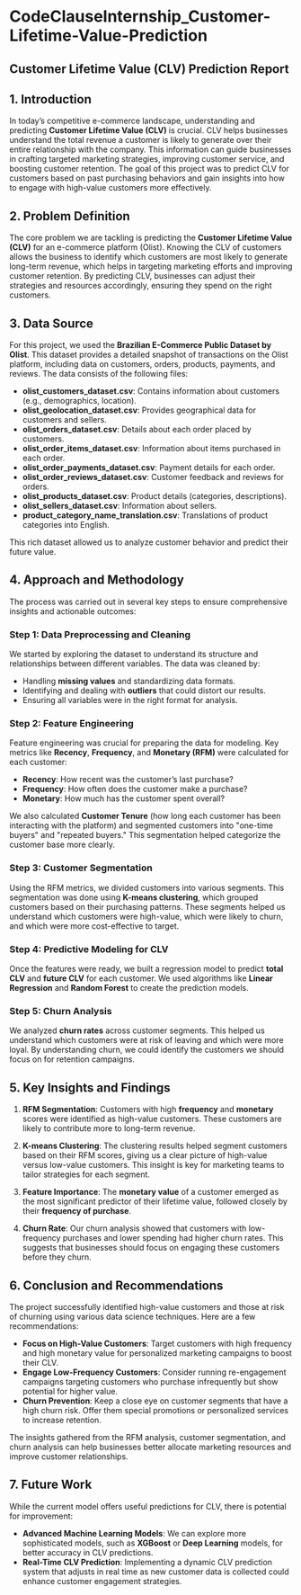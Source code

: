 # CodeClauseInternship_Customer-Lifetime-Value-Prediction

## Customer Lifetime Value (CLV) Prediction Report

## 1. Introduction

In today’s competitive e-commerce landscape, understanding and predicting **Customer Lifetime Value (CLV)** is crucial. CLV helps businesses understand the total revenue a customer is likely to generate over their entire relationship with the company. This information can guide businesses in crafting targeted marketing strategies, improving customer service, and boosting customer retention. The goal of this project was to predict CLV for customers based on past purchasing behaviors and gain insights into how to engage with high-value customers more effectively.

## 2. Problem Definition

The core problem we are tackling is predicting the **Customer Lifetime Value (CLV)** for an e-commerce platform (Olist). Knowing the CLV of customers allows the business to identify which customers are most likely to generate long-term revenue, which helps in targeting marketing efforts and improving customer retention. By predicting CLV, businesses can adjust their strategies and resources accordingly, ensuring they spend on the right customers.

## 3. Data Source

For this project, we used the **Brazilian E-Commerce Public Dataset by Olist**. This dataset provides a detailed snapshot of transactions on the Olist platform, including data on customers, orders, products, payments, and reviews. The data consists of the following files:

* **olist\_customers\_dataset.csv**: Contains information about customers (e.g., demographics, location).
* **olist\_geolocation\_dataset.csv**: Provides geographical data for customers and sellers.
* **olist\_orders\_dataset.csv**: Details about each order placed by customers.
* **olist\_order\_items\_dataset.csv**: Information about items purchased in each order.
* **olist\_order\_payments\_dataset.csv**: Payment details for each order.
* **olist\_order\_reviews\_dataset.csv**: Customer feedback and reviews for orders.
* **olist\_products\_dataset.csv**: Product details (categories, descriptions).
* **olist\_sellers\_dataset.csv**: Information about sellers.
* **product\_category\_name\_translation.csv**: Translations of product categories into English.

This rich dataset allowed us to analyze customer behavior and predict their future value.

## **4. Approach and Methodology**

The process was carried out in several key steps to ensure comprehensive insights and actionable outcomes:

### **Step 1: Data Preprocessing and Cleaning**

We started by exploring the dataset to understand its structure and relationships between different variables. The data was cleaned by:

* Handling **missing values** and standardizing data formats.
* Identifying and dealing with **outliers** that could distort our results.
* Ensuring all variables were in the right format for analysis.

### **Step 2: Feature Engineering**

Feature engineering was crucial for preparing the data for modeling. Key metrics like **Recency**, **Frequency**, and **Monetary (RFM)** were calculated for each customer:

* **Recency**: How recent was the customer’s last purchase?
* **Frequency**: How often does the customer make a purchase?
* **Monetary**: How much has the customer spent overall?

We also calculated **Customer Tenure** (how long each customer has been interacting with the platform) and segmented customers into "one-time buyers" and "repeated buyers." This segmentation helped categorize the customer base more clearly.

### **Step 3: Customer Segmentation**

Using the RFM metrics, we divided customers into various segments. This segmentation was done using **K-means clustering**, which grouped customers based on their purchasing patterns. These segments helped us understand which customers were high-value, which were likely to churn, and which were more cost-effective to target.

### **Step 4: Predictive Modeling for CLV**

Once the features were ready, we built a regression model to predict **total CLV** and **future CLV** for each customer. We used algorithms like **Linear Regression** and **Random Forest** to create the prediction models.

### **Step 5: Churn Analysis**

We analyzed **churn rates** across customer segments. This helped us understand which customers were at risk of leaving and which were more loyal. By understanding churn, we could identify the customers we should focus on for retention campaigns.

## **5. Key Insights and Findings**

1. **RFM Segmentation**: Customers with high **frequency** and **monetary** scores were identified as high-value customers. These customers are likely to contribute more to long-term revenue.

2. **K-means Clustering**: The clustering results helped segment customers based on their RFM scores, giving us a clear picture of high-value versus low-value customers. This insight is key for marketing teams to tailor strategies for each segment.

3. **Feature Importance**: The **monetary value** of a customer emerged as the most significant predictor of their lifetime value, followed closely by their **frequency of purchase**.

4. **Churn Rate**: Our churn analysis showed that customers with low-frequency purchases and lower spending had higher churn rates. This suggests that businesses should focus on engaging these customers before they churn.

## **6. Conclusion and Recommendations**

The project successfully identified high-value customers and those at risk of churning using various data science techniques. Here are a few recommendations:

* **Focus on High-Value Customers**: Target customers with high frequency and high monetary value for personalized marketing campaigns to boost their CLV.
* **Engage Low-Frequency Customers**: Consider running re-engagement campaigns targeting customers who purchase infrequently but show potential for higher value.
* **Churn Prevention**: Keep a close eye on customer segments that have a high churn risk. Offer them special promotions or personalized services to increase retention.

The insights gathered from the RFM analysis, customer segmentation, and churn analysis can help businesses better allocate marketing resources and improve customer relationships.

## **7. Future Work**

While the current model offers useful predictions for CLV, there is potential for improvement:

* **Advanced Machine Learning Models**: We can explore more sophisticated models, such as **XGBoost** or **Deep Learning** models, for better accuracy in CLV predictions.
* **Real-Time CLV Prediction**: Implementing a dynamic CLV prediction system that adjusts in real time as new customer data is collected could enhance customer engagement strategies.


